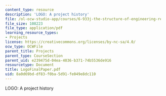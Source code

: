 ```yaml
---
content_type: resource
description: 'LOGO: A project history'
file: /ol-ocw-studio-app/courses/6-933j-the-structure-of-engineering-revolutions-fall-2001/8a0d69bddf83f0ba5d91fe049e8dc110_LogoFinalPaper.pdf
file_size: 108223
file_type: application/pdf
learning_resource_types:
- Projects
license: https://creativecommons.org/licenses/by-nc-sa/4.0/
ocw_type: OCWFile
parent_title: Projects
parent_type: CourseSection
parent_uid: e239475d-04ea-4036-b371-74b5536de916
resourcetype: Document
title: LogoFinalPaper.pdf
uid: 8a0d69bd-df83-f0ba-5d91-fe049e8dc110
---
```

LOGO: A project history